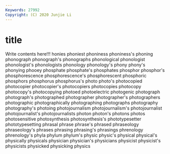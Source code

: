 ```yaml
---
Keywords: 27992
Copyright: (C) 2020 Junjie Li
---
```


# title

Write contents here!!!
honies 
phoniest 
phoniness 
phoniness's 
phoning 
phonograph 
phonograph's 
phonographs 
phonological
phonologist 
phonologist's 
phonologists 
phonology 
phonology's 
phony 
phony's 
phonying 
phooey 
phosphate
phosphate's 
phosphates 
phosphor 
phosphor's 
phosphorescence 
phosphorescence's 
phosphorescent 
phosphoric 
phosphors 
phosphorus
phosphorus's 
photo 
photo's 
photocopied 
photocopier 
photocopier's 
photocopiers 
photocopies 
photocopy 
photocopy's
photocopying 
photoed 
photoelectric 
photogenic 
photograph 
photograph's 
photographed 
photographer 
photographer's 
photographers
photographic 
photographically 
photographing 
photographs 
photography 
photography's 
photoing 
photojournalism 
photojournalism's 
photojournalist
photojournalist's 
photojournalists 
photon 
photon's 
photons 
photos 
photosensitive 
photosynthesis 
photosynthesis's 
phototypesetter
phototypesetting 
phrasal 
phrase 
phrase's 
phrased 
phraseology 
phraseology's 
phrases 
phrasing 
phrasing's
phrasings 
phrenology 
phrenology's 
phyla 
phylum 
phylum's 
physic 
physic's 
physical 
physical's
physically 
physicals 
physician 
physician's 
physicians 
physicist 
physicist's 
physicists 
physicked 
physicking
physics 
